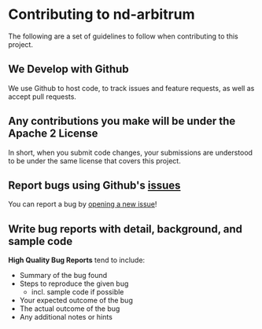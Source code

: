 # Contributing to nd-arbitrum
The following are a set of guidelines to follow when contributing to this project.

## We Develop with Github
We use Github to host code, to track issues and feature requests, as well as accept pull requests.

## Any contributions you make will be under the Apache 2 License
In short, when you submit code changes, your submissions are understood to be under the same license that covers this project. 

## Report bugs using Github's [issues](https://github.com/ND-Arbitrum/nd-arbitrum/issues)
You can report a bug by [opening a new issue](https://github.com/ND-Arbitrum/nd-arbitrum/issues/new)!

## Write bug reports with detail, background, and sample code

**High Quality Bug Reports** tend to include:

- Summary of the bug found
- Steps to reproduce the given bug
  - incl. sample code if possible
- Your expected outcome of the bug
- The actual outcome of the bug
- Any additional notes or hints
